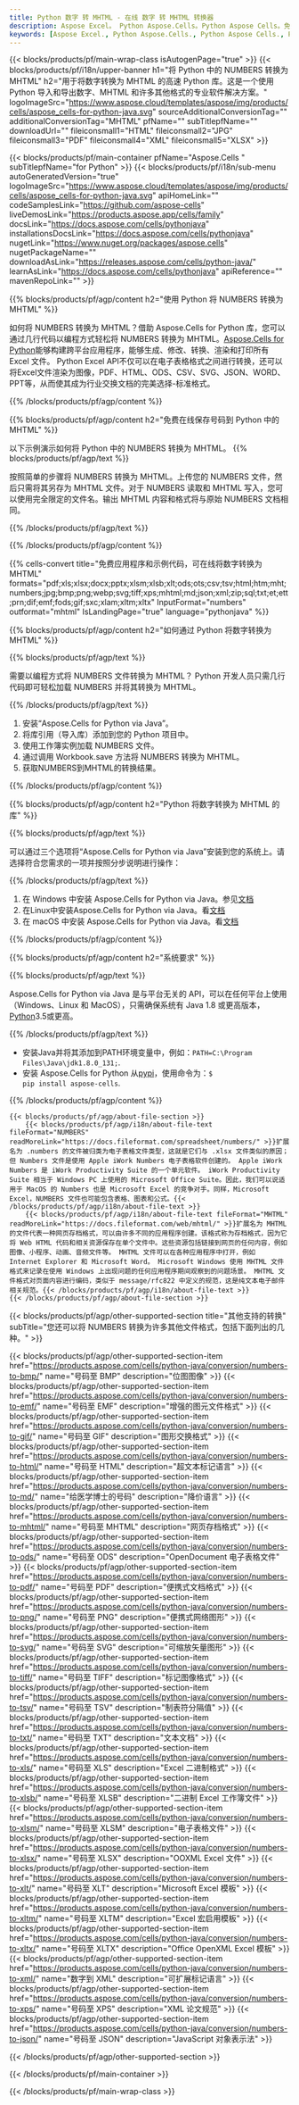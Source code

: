 ```yaml
---
title: Python 数字 转 MHTML - 在线 数字 转 MHTML 转换器
description: Aspose Excel。 Python Aspose.Cells。Python Aspose Cells。免费在线 Python 将数字转换为 MHTML 保存格式。 Python 数字为 MHTML 格式。将号码保存到 MHTML Python。
keywords: [Aspose Excel., Python Aspose.Cells., Python Aspose Cells., Python NUMBERS to MHTML saveformat., Free Online NUMBERS to MHTML Python., Python Convert NUMBERS to MHTML]
---
```

{{< blocks/products/pf/main-wrap-class isAutogenPage="true" >}}
{{< blocks/products/pf/i18n/upper-banner h1="将 Python 中的 NUMBERS 转换为 MHTML" h2="用于将数字转换为 MHTML 的高速 Python 库。这是一个使用 Python 导入和导出数字、MHTML 和许多其他格式的专业软件解决方案。" logoImageSrc="https://www.aspose.cloud/templates/aspose/img/products/cells/aspose_cells-for-python-java.svg" sourceAdditionalConversionTag="" additionalConversionTag="MHTML" pfName="" subTitlepfName="" downloadUrl="" fileiconsmall1="HTML" fileiconsmall2="JPG" fileiconsmall3="PDF" fileiconsmall4="XML" fileiconsmall5="XLSX" >}}

{{< blocks/products/pf/main-container pfName="Aspose.Cells " subTitlepfName="for Python" >}}
{{< blocks/products/pf/i18n/sub-menu autoGeneratedVersion="true" logoImageSrc="https://www.aspose.cloud/templates/aspose/img/products/cells/aspose_cells-for-python-java.svg" apiHomeLink="" codeSamplesLink="https://github.com/aspose-cells" liveDemosLink="https://products.aspose.app/cells/family" docsLink="https://docs.aspose.com/cells/pythonjava" installationsDocsLink="https://docs.aspose.com/cells/pythonjava" nugetLink="https://www.nuget.org/packages/aspose.cells" nugetPackageName="" downloadAsLink="https://releases.aspose.com/cells/python-java/" learnAsLink="https://docs.aspose.com/cells/pythonjava" apiReference="" mavenRepoLink="" >}}


{{% blocks/products/pf/agp/content h2="使用 Python 将 NUMBERS 转换为 MHTML" %}}

如何将 NUMBERS 转换为 MHTML？借助 Aspose.Cells for Python 库，您可以通过几行代码以编程方式轻松将 NUMBERS 转换为 MHTML。[Aspose.Cells for Python](https://pypi.org/project/aspose-cells)能够构建跨平台应用程序，能够生成、修改、转换、渲染和打印所有 Excel 文件。 Python Excel API不仅可以在电子表格格式之间进行转换，还可以将Excel文件渲染为图像，PDF、HTML、ODS、CSV、SVG、JSON、WORD、PPT等，从而使其成为行业交换文档的完美选择-标准格式。
 
{{% /blocks/products/pf/agp/content %}}

{{% blocks/products/pf/agp/content h2="免费在线保存号码到 Python 中的 MHTML" %}}

以下示例演示如何将 Python 中的 NUMBERS 转换为 MHTML。
{{% blocks/products/pf/agp/text %}}

按照简单的步骤将 NUMBERS 转换为 MHTML。上传您的 NUMBERS 文件，然后只需将其另存为 MHTML 文件。对于 NUMBERS 读取和 MHTML 写入，您可以使用完全限定的文件名。输出 MHTML 内容和格式将与原始 NUMBERS 文档相同。

{{% /blocks/products/pf/agp/text %}}

{{% /blocks/products/pf/agp/content %}}

{{% cells-convert title="免费应用程序和示例代码，可在线将数字转换为 MHTML" formats="pdf;xls;xlsx;docx;pptx;xlsm;xlsb;xlt;ods;ots;csv;tsv;html;htm;mht;numbers;jpg;bmp;png;webp;svg;tiff;xps;mhtml;md;json;xml;zip;sql;txt;et;ett;prn;dif;emf;fods;gif;sxc;xlam;xltm;xltx" InputFormat="numbers" outformat="mhtml" IsLandingPage="true" language="pythonjava" %}}

{{% blocks/products/pf/agp/content h2="如何通过 Python 将数字转换为 MHTML" %}}

{{% blocks/products/pf/agp/text %}}

需要以编程方式将 NUMBERS 文件转换为 MHTML？ Python 开发人员只需几行代码即可轻松加载 NUMBERS 并将其转换为 MHTML。

{{% /blocks/products/pf/agp/text %}}

1. 安装“Aspose.Cells for Python via Java”。
1. 将库引用（导入库）添加到您的 Python 项目中。
1. 使用工作簿实例加载 NUMBERS 文件。
1. 通过调用 Workbook.save 方法将 NUMBERS 转换为 MHTML。
1. 获取NUMBERS到MHTML的转换结果。

{{% /blocks/products/pf/agp/content %}}

{{% blocks/products/pf/agp/content h2="Python 将数字转换为 MHTML 的库" %}}

{{% blocks/products/pf/agp/text %}}

可以通过三个选项将“Aspose.Cells for Python via Java”安装到您的系统上。请选择符合您需求的一项并按照分步说明进行操作：

{{% /blocks/products/pf/agp/text %}}

1. 在 Windows 中安装 Aspose.Cells for Python via Java。参见[文档](https://docs.aspose.com/cells/python-java/getting-started/#windows)
1. 在Linux中安装Aspose.Cells for Python via Java。看[文档](https://docs.aspose.com/cells/python-java/getting-started/#linux)
1. 在 macOS 中安装 Aspose.Cells for Python via Java。看[文档](https://docs.aspose.com/cells/python-java/getting-started/#macos)

{{% /blocks/products/pf/agp/content %}}

{{% blocks/products/pf/agp/content h2="系统要求" %}}

{{% blocks/products/pf/agp/text %}}

Aspose.Cells for Python via Java 是与平台无关的 API，可以在任何平台上使用（Windows、Linux 和 MacOS），只需确保系统有 Java 1.8 或更高版本，[Python](https://www.python.org/downloads/)3.5或更高。
 
{{% /blocks/products/pf/agp/text %}}

- 安装Java并将其添加到PATH环境变量中，例如：<code>PATH=C:\Program Files\Java\jdk1.8.0_131;</code>.
- 安装 Aspose.Cells for Python 从<a href="https://pypi.org/project/aspose-cells/">pypi</a>，使用命令为：<code>$ pip install aspose-cells</code>.

{{% /blocks/products/pf/agp/content %}}

<!-- aboutfile Starts -->
    {{< blocks/products/pf/agp/about-file-section >}}
        {{< blocks/products/pf/agp/i18n/about-file-text fileFormat="NUMBERS" readMoreLink="https://docs.fileformat.com/spreadsheet/numbers/" >}}扩展名为 .numbers 的文件被归类为电子表格文件类型，这就是它们与 .xlsx 文件类似的原因；但 Numbers 文件是使用 Apple iWork Numbers 电子表格软件创建的。 Apple iWork Numbers 是 iWork Productivity Suite 的一个单元软件。 iWork Productivity Suite 相当于 Windows PC 上使用的 Microsoft Office Suite。因此，我们可以说适用于 MacOS 的 Numbers 也是 Microsoft Excel 的竞争对手。同样，Microsoft Excel，NUMBERS 文件也可能包含表格、图表和公式。{{< /blocks/products/pf/agp/i18n/about-file-text >}}
        {{< blocks/products/pf/agp/i18n/about-file-text fileFormat="MHTML" readMoreLink="https://docs.fileformat.com/web/mhtml/" >}}扩展名为 MHTML 的文件代表一种网页存档格式，可以由许多不同的应用程序创建。该格式称为存档格式，因为它将 Web HTML 代码和相关资源保存在单个文件中。这些资源包括链接到网页的任何内容，例如图像、小程序、动画、音频文件等。 MHTML 文件可以在各种应用程序中打开，例如 Internet Explorer 和 Microsoft Word。 Microsoft Windows 使用 MHTML 文件格式来记录在使用 Windows 上出现问题的任何应用程序期间观察到的问题场景。 MHTML 文件格式对页面内容进行编码，类似于 message/rfc822 中定义的规范，这是纯文本电子邮件相关规范。{{< /blocks/products/pf/agp/i18n/about-file-text >}}
    {{< /blocks/products/pf/agp/about-file-section >}}
<!-- aboutfile Ends -->

{{< blocks/products/pf/agp/other-supported-section title="其他支持的转换" subTitle="您还可以将 NUMBERS 转换为许多其他文件格式，包括下面列出的几种。" >}}

{{< blocks/products/pf/agp/other-supported-section-item href="https://products.aspose.com/cells/python-java/conversion/numbers-to-bmp/" name="号码至 BMP" description="位图图像" >}}
{{< blocks/products/pf/agp/other-supported-section-item href="https://products.aspose.com/cells/python-java/conversion/numbers-to-emf/" name="号码至 EMF" description="增强的图元文件格式" >}}
{{< blocks/products/pf/agp/other-supported-section-item href="https://products.aspose.com/cells/python-java/conversion/numbers-to-gif/" name="号码至 GIF" description="图形交换格式" >}}
{{< blocks/products/pf/agp/other-supported-section-item href="https://products.aspose.com/cells/python-java/conversion/numbers-to-html/" name="号码至 HTML" description="超文本标记语言" >}}
{{< blocks/products/pf/agp/other-supported-section-item href="https://products.aspose.com/cells/python-java/conversion/numbers-to-md/" name="给医学博士的号码" description="降价语言" >}}
{{< blocks/products/pf/agp/other-supported-section-item href="https://products.aspose.com/cells/python-java/conversion/numbers-to-mhtml/" name="号码至 MHTML" description="网页存档格式" >}}
{{< blocks/products/pf/agp/other-supported-section-item href="https://products.aspose.com/cells/python-java/conversion/numbers-to-ods/" name="号码至 ODS" description="OpenDocument 电子表格文件" >}}
{{< blocks/products/pf/agp/other-supported-section-item href="https://products.aspose.com/cells/python-java/conversion/numbers-to-pdf/" name="号码至 PDF" description="便携式文档格式" >}}
{{< blocks/products/pf/agp/other-supported-section-item href="https://products.aspose.com/cells/python-java/conversion/numbers-to-png/" name="号码至 PNG" description="便携式网络图形" >}}
{{< blocks/products/pf/agp/other-supported-section-item href="https://products.aspose.com/cells/python-java/conversion/numbers-to-svg/" name="号码至 SVG" description="可缩放矢量图形" >}}
{{< blocks/products/pf/agp/other-supported-section-item href="https://products.aspose.com/cells/python-java/conversion/numbers-to-tiff/" name="号码至 TIFF" description="标记图像格式" >}}
{{< blocks/products/pf/agp/other-supported-section-item href="https://products.aspose.com/cells/python-java/conversion/numbers-to-tsv/" name="号码至 TSV" description="制表符分隔值" >}}
{{< blocks/products/pf/agp/other-supported-section-item href="https://products.aspose.com/cells/python-java/conversion/numbers-to-txt/" name="号码至 TXT" description="文本文档" >}}
{{< blocks/products/pf/agp/other-supported-section-item href="https://products.aspose.com/cells/python-java/conversion/numbers-to-xls/" name="号码至 XLS" description="Excel 二进制格式" >}}
{{< blocks/products/pf/agp/other-supported-section-item href="https://products.aspose.com/cells/python-java/conversion/numbers-to-xlsb/" name="号码至 XLSB" description="二进制 Excel 工作簿文件" >}}
{{< blocks/products/pf/agp/other-supported-section-item href="https://products.aspose.com/cells/python-java/conversion/numbers-to-xlsm/" name="号码至 XLSM" description="电子表格文件" >}}
{{< blocks/products/pf/agp/other-supported-section-item href="https://products.aspose.com/cells/python-java/conversion/numbers-to-xlsx/" name="号码至 XLSX" description="OOXML Excel 文件" >}}
{{< blocks/products/pf/agp/other-supported-section-item href="https://products.aspose.com/cells/python-java/conversion/numbers-to-xlt/" name="号码至 XLT" description="Microsoft Excel 模板" >}}
{{< blocks/products/pf/agp/other-supported-section-item href="https://products.aspose.com/cells/python-java/conversion/numbers-to-xltm/" name="号码至 XLTM" description="Excel 宏启用模板" >}}
{{< blocks/products/pf/agp/other-supported-section-item href="https://products.aspose.com/cells/python-java/conversion/numbers-to-xltx/" name="号码至 XLTX" description="Office OpenXML Excel 模板" >}}
{{< blocks/products/pf/agp/other-supported-section-item href="https://products.aspose.com/cells/python-java/conversion/numbers-to-xml/" name="数字到 XML" description="可扩展标记语言" >}}
{{< blocks/products/pf/agp/other-supported-section-item href="https://products.aspose.com/cells/python-java/conversion/numbers-to-xps/" name="号码至 XPS" description="XML 论文规范" >}}
{{< blocks/products/pf/agp/other-supported-section-item href="https://products.aspose.com/cells/python-java/conversion/numbers-to-json/" name="号码至 JSON" description="JavaScript 对象表示法" >}}

{{< /blocks/products/pf/agp/other-supported-section >}}

{{< /blocks/products/pf/main-container >}}
    
{{< /blocks/products/pf/main-wrap-class >}}
